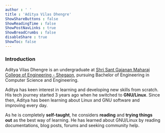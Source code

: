 ```yaml
---
author : ' '
title : 'Aditya Vilas Dhengre'
ShowShareButtons : false
ShowReadingTime : false
ShowPostNavLinks : true
ShowBreadCrumbs : false
disableShare : true
ShowToc: false
---
```


### Introduction

Aditya Vilas Dhengre is an undergraduate at [Shri Sant Gajanan Maharaj College of Engineering - Shegaon](https://ssgmce.ac.in/),
pursuing Bachelor of Engineering in Computer Science and Engineering. 

Aditya has keen interest in learning and developing new skills from scratch.
His tech journey started 3 years ago when he switched to **GNU/Linux**. Since then, Aditya has been learning about Linux and GNU software and improving every day.

As he is completely **self-taught**, he considers **reading** and **trying things out** as the best way of learning. He has learned about GNU/Linux
by reading documentations, blog posts, forums and seeking community help.

<!-- ### Aditya's skillset -->
<!-- - C programming -->
<!-- - Bash scripting -->
<!-- - Networking  -->
<!-- - Virtualization (automated) -->
<!---->
<!-- ### Languages Spoken -->
<!-- | Language | Fluency   | -->
<!-- | -------- | -------   | -->
<!-- | English  | Improving | -->
<!-- | Marathi  | Fluent    | -->
<!-- | Hindi    | Fluent    | -->

 

